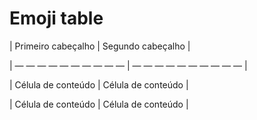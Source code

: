 # Emoji table

| Primeiro cabeçalho | Segundo cabeçalho |

| — — — — — — — — — — | — — — — — — — — — — |

| Célula de conteúdo | Célula de conteúdo |

| Célula de conteúdo | Célula de conteúdo |
